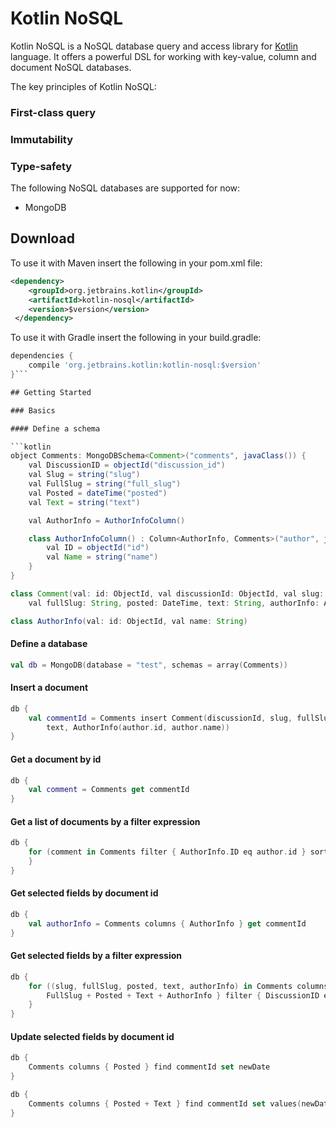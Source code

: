 # Kotlin NoSQL

Kotlin NoSQL is a NoSQL database query and access library for [Kotlin](http://github.com/JetBrains/Kotlin) language.
It offers a powerful DSL for working with key-value, column and document NoSQL databases.

The key principles of Kotlin NoSQL:

### First-class query

### Immutability

### Type-safety

The following NoSQL databases are supported for now:

- MongoDB

## Download

To use it with Maven insert the following in your pom.xml file:

```xml
<dependency>
    <groupId>org.jetbrains.kotlin</groupId>
    <artifactId>kotlin-nosql</artifactId>
    <version>$version</version>
 </dependency>
```

To use it with Gradle insert the following in your build.gradle:

```groovy
dependencies {
    compile 'org.jetbrains.kotlin:kotlin-nosql:$version'
}```

## Getting Started

### Basics

#### Define a schema

```kotlin
object Comments: MongoDBSchema<Comment>("comments", javaClass()) {
    val DiscussionID = objectId("discussion_id")
    val Slug = string("slug")
    val FullSlug = string("full_slug")
    val Posted = dateTime("posted")
    val Text = string("text")

    val AuthorInfo = AuthorInfoColumn()

    class AuthorInfoColumn() : Column<AuthorInfo, Comments>("author", javaClass()) {
        val ID = objectId("id")
        val Name = string("name")
    }
}

class Comment(val: id: ObjectId, val discussionId: ObjectId, val slug: String,
    val fullSlug: String, posted: DateTime, text: String, authorInfo: AuthorInfo)

class AuthorInfo(val: id: ObjectId, val name: String)
```

#### Define a database

```kotlin
val db = MongoDB(database = "test", schemas = array(Comments))
```

#### Insert a document

```kotlin
db {
    val commentId = Comments insert Comment(discussionId, slug, fullSlug, posted,
        text, AuthorInfo(author.id, author.name))
}
```

#### Get a document by id

```kotlin
db {
    val comment = Comments get commentId
}
```

#### Get a list of documents by a filter expression

```kotlin
db {
    for (comment in Comments filter { AuthorInfo.ID eq author.id } sort { Posted } drop 10 take 5) {
    }
}
```

#### Get selected fields by document id

```kotlin
db {
    val authorInfo = Comments columns { AuthorInfo } get commentId
}
```

#### Get selected fields by a filter expression

```kotlin
db {
    for ((slug, fullSlug, posted, text, authorInfo) in Comments columns { Slug +
        FullSlug + Posted + Text + AuthorInfo } filter { DiscussionID eq discussion Id }) {
    }
}
```

#### Update selected fields by document id

```kotlin
db {
    Comments columns { Posted } find commentId set newDate
}
```

```kotlin
db {
    Comments columns { Posted + Text } find commentId set values(newDate, newText)
}
```
